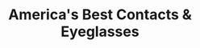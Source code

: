 ---
title: "America's Best Contacts & Eyeglasses"
url: /matteson/americas-best-contacts-and-eyeglasses/
shop: optician
---